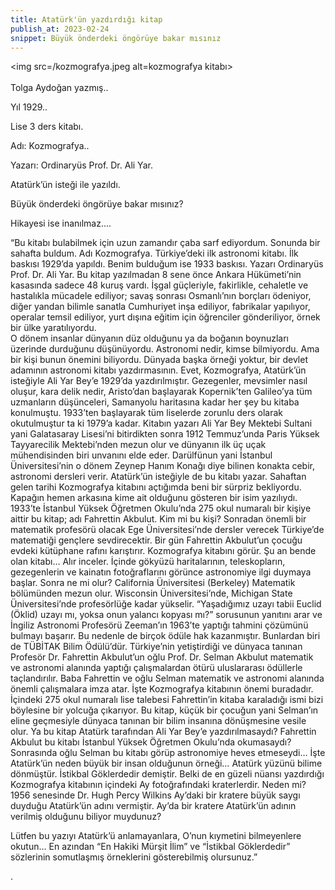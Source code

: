 ```yaml
---
title: Atatürk'ün yazdırdığı kitap
publish_at: 2023-02-24
snippet: Büyük önderdeki öngörüye bakar mısınız
---
```


<img src=/kozmografya.jpeg
alt=kozmografya kitabı><br>
<br>
Tolga Aydoğan yazmış..

Yıl 1929..

Lise 3 ders kitabı.

Adı: Kozmografya..

Yazarı: Ordinaryüs Prof. Dr. Ali Yar.

Atatürk’ün isteği ile yazıldı.

Büyük önderdeki öngörüye bakar mısınız?

Hikayesi ise inanılmaz....

“Bu kitabı bulabilmek için uzun zamandır çaba sarf ediyordum. Sonunda bir sahafta buldum. Adı Kozmografya. Türkiye’deki ilk astronomi kitabı. İlk baskısı 1929’da yapıldı. Benim bulduğum ise 1933 baskısı. Yazarı Ordinaryüs Prof. Dr. Ali Yar. Bu kitap yazılmadan 8 sene önce Ankara Hükümeti’nin kasasında sadece 48 kuruş vardı. İşgal güçleriyle, fakirlikle, cehaletle ve hastalıkla mücadele ediliyor; savaş sonrası Osmanlı’nın borçları ödeniyor, diğer yandan bilimle sanatla Cumhuriyet inşa ediliyor, fabrikalar yapılıyor, operalar temsil ediliyor, yurt dışına eğitim için öğrenciler gönderiliyor, örnek bir ülke yaratılıyordu.  
O dönem insanlar dünyanın düz olduğunu ya da boğanın boynuzları üzerinde durduğunu düşünüyordu. Astronomi nedir, kimse bilmiyordu. Ama bir kişi bunun önemini biliyordu. Dünyada başka örneği yoktur, bir devlet adamının astronomi kitabı yazdırmasının.
Evet, Kozmografya, Atatürk’ün isteğiyle Ali Yar Bey’e 1929’da yazdırılmıştır. Gezegenler, mevsimler nasıl oluşur, kara delik nedir, Aristo’dan başlayarak Kopernik’ten Galileo’ya tüm uzmanların düşünceleri, Samanyolu haritasına kadar her şey bu kitaba konulmuştu. 1933’ten başlayarak tüm liselerde zorunlu ders olarak okutulmuştur ta ki 1979’a kadar. Kitabın yazarı Ali Yar Bey Mektebi Sultani yani Galatasaray Lisesi’ni bitirdikten sonra 1912 Temmuz’unda Paris Yüksek Tayyarecilik Mektebi’nden mezun olur ve dünyanın ilk üç uçak mühendisinden biri unvanını elde eder. Darülfünun yani İstanbul Üniversitesi’nin o dönem Zeynep Hanım Konağı diye bilinen konakta cebir, astronomi dersleri verir. Atatürk’ün isteğiyle de bu kitabı yazar. Sahaftan gelen tarihi Kozmografya kitabını açtığımda beni bir sürpriz bekliyordu. Kapağın hemen arkasına kime ait olduğunu gösteren bir isim yazılıydı. 1933’te İstanbul Yüksek Öğretmen Okulu’nda 275 okul numaralı bir kişiye aittir bu kitap; adı Fahrettin Akbulut. Kim mi bu kişi? Sonradan önemli bir matematik profesörü olacak Ege Üniversitesi’nde dersler verecek Türkiye’de matematiği gençlere sevdirecektir. Bir gün Fahrettin Akbulut’un çocuğu evdeki kütüphane rafını karıştırır. Kozmografya kitabını görür. Şu an bende olan kitabı… Alır inceler. İçinde gökyüzü haritalarının, teleskopların, gezegenlerin ve kainatın fotoğraflarını görünce astronomiye ilgi duymaya başlar. Sonra ne mi olur? California Üniversitesi (Berkeley) Matematik bölümünden mezun olur. Wisconsin Üniversitesi’nde, Michigan State Üniversitesi’nde profesörlüğe kadar yükselir. “Yaşadığımız uzayı tabii Euclid (Öklid) uzayı mı, yoksa onun yalancı kopyası mı?” sorusunun yanıtını arar ve İngiliz Astronomi Profesörü Zeeman’ın 1963’te yaptığı tahmini çözümünü bulmayı başarır. Bu nedenle de birçok ödüle hak kazanmıştır. Bunlardan biri de TÜBİTAK Bilim Ödülü’dür. Türkiye’nin yetiştirdiği ve dünyaca tanınan Profesör Dr. Fahrettin Akbulut’un oğlu Prof. Dr. Selman Akbulut matematik ve astronomi alanında yaptığı çalışmalardan ötürü uluslararası ödüllerle taçlandırılır. Baba Fahrettin ve oğlu Selman matematik ve astronomi alanında önemli çalışmalara imza atar. İşte Kozmografya kitabının önemi buradadır. İçindeki 275 okul numaralı lise talebesi Fahrettin’in kitaba karaladığı ismi bizi böylesine bir yolcuğa çıkarıyor. Bu kitap, küçük bir çocuğun yani Selman’ın eline geçmesiyle dünyaca tanınan bir bilim insanına dönüşmesine vesile olur.
Ya bu kitap Atatürk tarafından Ali Yar Bey’e yazdırılmasaydı? Fahrettin Akbulut bu kitabı İstanbul Yüksek Öğretmen Okulu’nda okumasaydı? Sonrasında oğlu Selman bu kitabı görüp astronomiye heves etmeseydi… İşte Atatürk’ün neden büyük bir insan olduğunun örneği… Atatürk yüzünü bilime dönmüştür. İstikbal Göklerdedir demiştir. Belki de en güzeli nüansı yazdırdığı Kozmografya kitabının içindeki Ay fotoğrafındaki kraterlerdir. Neden mi? 1956 senesinde Dr. Hugh Percy Wilkins Ay’daki bir kratere büyük saygı duyduğu Atatürk’ün adını vermiştir. Ay’da bir kratere Atatürk’ün adının verilmiş olduğunu biliyor muydunuz?

Lütfen bu yazıyı Atatürk’ü anlamayanlara, O’nun kıymetini bilmeyenlere okutun… En azından “En Hakiki Mürşit İlim” ve “İstikbal Göklerdedir” sözlerinin somutlaşmış örneklerini gösterebilmiş olursunuz.”

.
